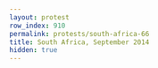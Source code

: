 ```yaml
---
layout: protest
row_index: 910
permalink: protests/south-africa-66
title: South Africa, September 2014
hidden: true
---
```


